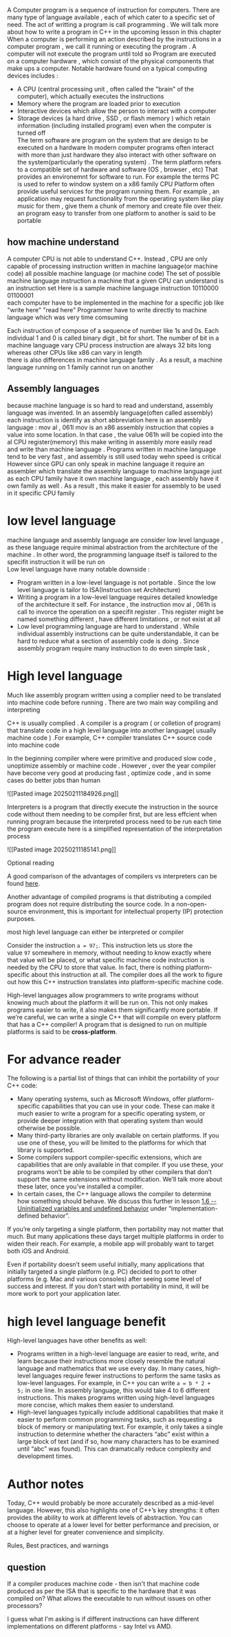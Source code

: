 A Computer program is a sequence of instruction for computers. There are many type of language available ,  each of which cater to a specific set of need. The act of writting a program is call  programming . We will talk more about how to write a program  in C++  in the upcoming lesson in this chapter 
When  a computer is performing an action described by the instructions in a computer program , we call it running or executing the program . A computer will not execute the program until told so 
Program are executed on a computer hardware  , which consist of the physical components that make ups a computer. Notable hardware found on a typical  computing devices includes : 
- A CPU  (central processing unit ,  often called  the "brain" of the computer), which actually executes the instructions  
- Memory where the program are loaded  prior to execution  
- Interactive devices which allow the person to interact with a computer 
- Storage  devices (a hard drive , SSD , or flash  memory ) which retain  information (including installed program) even when the computer is turned off  
The term  software are program  on the system that are design to be executed  on a hardware 
In modern  computer programs often interact with more than just hardware  they also interact with  other software  on the system(particularly the operating system) . The term platform refers to a compatible set of hardware and  software  (OS , browser , etc) That provides an environemnt for software to run. For example the terms  PC  is used to refer to window system  on a  x86 family CPU 
Platform often provide useful  services for the program running them. For example , an application may request functionality from the operating system like play music for them  , give them a chunk of memory and create file over their. an program easy to transfer from one platform to another is said to be portable 

## how machine understand 
A computer CPU is not able to understand C++. Instead , CPU are only capable of processing instruction written in machine language(or  machine code) all possible machine language (or machine code) The set of possible  machine language instruction  a machine that a given CPU can understand is an instruction set 
Here is a sample machine language instruction 10110000 01100001  
each computer have  to be implemented in the machine for a specific job like "write here" "read here" Programmer have to write directly to machine language which was very time comsuming 

Each instruction  of compose of a sequence of number like 1s and 0s. Each individual 1 and 0 is called binary digit , bit  for short. The number of bit in a machine language vary CPU  process instruction are always 32 bits long whereas other CPUs like x86 can vary in length  
there is also differences in machine language family . As a result,  a  machine language running on 1  family cannot run on another

## Assembly languages  
because  machine language is so hard to read and understand, assembly language was invented. In an assembly language(often called  assembly) each instruction is identify as short  abbreviation 
here is an assembly language :  mov al ,  061l 
mov is an x86 assembly instruction that copies a value into some location. In that case , the value  061h will be copied  into the al CPU register(memory) 
this make writing in assembly more easily read and write  than machine language . Programs written  in machine language tend to be very fast  , and assembly is still used today wehn  speed is critical 
However since GPU can only speak in machine  language it require an assembler which translate  the assembly language to  machine language 
just as each CPU family have it own machine language ,  each assembly have it own family as well . As a result , this make it easier for assembly to be used in it specific CPU family 

# low level  language
machine language and assembly language are consider low level language , as these language require minimal abstraction from the architecture of the machine . In other word, the programming language itself is tailored to the specifit instruction  it will be run on  
Low level language have many notable downside  : 
- Program written in   a low-level language is not portable . Since the low level language is tailor to ISA(Instruction set Architecture)   
- Writing a program   in a low-level language  requires detailed knowledge  of the architecture it self. For instance , the instruction mov al , 061h is call to invorce the operation on a specifit register .   This register might be named something different  , have different limitations , or not exist at all 
- Low  level programming language  are hard to understand . While individual  assembly instructions can be quite understandable, it can be hard to reduce what a section of assembly code is doing . Since assembly program require many instruction to do even simple task , 

# High level language 

Much like assembly program written using a complier need to be translated into machine code before running . There are two main way compiling and interpreting 

C++ is usually complied . A compiler is a program ( or colletion of program) that translate  code in a high level language into  another language( usually machine code ) .For example,  C++ compiler translates C++  source code into machine code  

In the beginning compiler where  were primitive  and produced slow code   , unoptimize assembly or machine code . However , over the year compiler have become very good at producing  fast , optimize code  , and in some cases  do better jobs than human 

![[Pasted image 20250211184926.png]] 

Interpreters is a program that directly execute the instruction in the source code without them needing to be compiler  first, but are less effcient when running program because the interpreted process need to be run each time the program execute 
here is a simplified representation of the interpretation process 


![[Pasted image 20250211185141.png]]

Optional reading

A good comparison of the advantages of compilers vs interpreters can be found [here](https://stackoverflow.com/a/38491646).

Another advantage of compiled programs is that distributing a compiled program does not require distributing the source code. In a non-open-source environment, this is important for intellectual property (IP) protection purposes. 


most high level language can either be interpreted or  compiler 



Consider the instruction `a = 97;`. This instruction lets us store the value `97` somewhere in memory, without needing to know exactly where that value will be placed, or what specific machine code instruction is needed by the CPU to store that value. In fact, there is nothing platform-specific about this instruction at all. The compiler does all the work to figure out how this C++ instruction translates into platform-specific machine code.

High-level languages allow programmers to write programs without knowing much about the platform it will be run on. This not only makes programs easier to write, it also makes them significantly more portable. If we’re careful, we can write a single C++ that will compile on every platform that has a C++ compiler! A program that is designed to run on multiple platforms is said to be **cross-platform**.


# For advance reader 
The following is a partial list of things that can inhibit the portability of your C++ code:

- Many operating systems, such as Microsoft Windows, offer platform-specific capabilities that you can use in your code. These can make it much easier to write a program for a specific operating system, or provide deeper integration with that operating system than would otherwise be possible.
- Many third-party libraries are only available on certain platforms. If you use one of these, you will be limited to the platforms for which that library is supported.
- Some compilers support compiler-specific extensions, which are capabilities that are only available in that compiler. If you use these, your programs won’t be able to be compiled by other compilers that don’t support the same extensions without modification. We’ll talk more about these later, once you’ve installed a compiler.
- In certain cases, the C++ language allows the compiler to determine how something should behave. We discuss this further in lesson [1.6 -- Uninitialized variables and undefined behavior](https://www.learncpp.com/cpp-tutorial/uninitialized-variables-and-undefined-behavior/) under “implementation-defined behavior”.

If you’re only targeting a single platform, then portability may not matter that much. But many applications these days target multiple platforms in order to widen their reach. For example, a mobile app will probably want to target both iOS and Android.

Even if portability doesn’t seem useful initially, many applications that initially targeted a single platform (e.g. PC) decided to port to other platforms (e.g. Mac and various consoles) after seeing some level of success and interest. If you don’t start with portability in mind, it will be more work to port your application later. 





# high level language benefit 
High-level languages have other benefits as well:

- Programs written in a high-level language are easier to read, write, and learn because their instructions more closely resemble the natural language and mathematics that we use every day. In many cases, high-level languages require fewer instructions to perform the same tasks as low-level languages. For example, in C++ you can write `a = b * 2 + 5;` in one line. In assembly language, this would take 4 to 6 different instructions. This makes programs written using high-level languages more concise, which makes them easier to understand.
- High-level languages typically include additional capabilities that make it easier to perform common programming tasks, such as requesting a block of memory or manipulating text. For example, it only takes a single instruction to determine whether the characters “abc” exist within a large block of text (and if so, how many characters has to be examined until “abc” was found). This can dramatically reduce complexity and development times. 


# Author notes 
Today, C++ would probably be more accurately described as a mid-level language. However, this also highlights one of C++’s key strengths: it often provides the ability to work at different levels of abstraction. You can choose to operate at a lower level for better performance and precision, or at a higher level for greater convenience and simplicity.

Rules, Best practices, and warnings  



## question 
If a compiler produces machine code - then isn't that machine code produced as per the ISA that is specific to the hardware that it was compiled on? What allows the executable to run without issues on other processors?

I guess what I'm asking is if different instructions can have different implementations on different platforms - say Intel vs AMD.